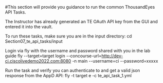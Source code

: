 #This section will provide you guidance to run the common ThousandEyes API Tasks. 

The Instructor has already generated an TE OAuth API key from the GUI and entered it into the vault.

To run these tasks, make sure you are in the input directory:
cd Section07_te_api_tasks/input

Login via fly with the username and password shared with you in the lab guide
fly --target=target login --concourse-url=http://dev-ci.ciscolivedemo2022.com:8080 -n main --username=ci --password=xxxxx

Run the task and verify you can authenticate to and get a valid json response from the AppD API:
fly -t target e -c te_api_task_1.yml

